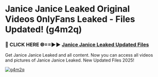 # Janice Janice Leaked Original Videos 0nlyFans Leaked - Files Updated! (g4m2q)

<h3>🔴 CLICK HERE 🌐==►► <a href="https://tinyurl.com/2wckxsce" rel="nofollow">Janice Janice Leaked Updated Files</a></h3>

Get Janice Janice Leaked and all content. Now you can access all videos and pictures of Janice Janice Leaked. New Updated Files 2025!

[![g4m2q](https://i.imgur.com/AFduVYN.gif)](https://tinyurl.com/2wckxsce)
